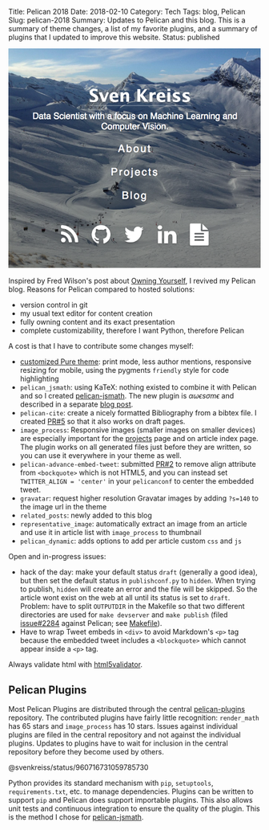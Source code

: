 Title: Pelican 2018
Date: 2018-02-10
Category: Tech
Tags: blog, Pelican
Slug: pelican-2018
Summary: Updates to Pelican and this blog. This is a summary of theme changes, a list of my favorite plugins, and a summary of plugins that I updated to improve this website.
Status: published


<img class="image-process-crisp top" alt="screenshot of this blog" src="/images/pelican_screenshot_Feb2018.png" />

Inspired by Fred Wilson's post about [Owning Yourself](http://avc.com/2018/01/owning-yourself/),
I revived my Pelican blog. Reasons for Pelican compared to hosted solutions:

* version control in git
* my usual text editor for content creation
* fully owning content and its exact presentation
* complete customizability, therefore I want Python, therefore Pelican

A cost is that I have to contribute some changes myself:

* [customized Pure theme](https://github.com/svenkreiss/pure): print mode, less author mentions, responsive resizing for mobile, using the pygments `friendly` style for code highlighting
* `pelican_jsmath`: using KaTeX: nothing existed to combine it with Pelican and so I created
  [pelican-jsmath](https://github.com/svenkreiss/pelican-jsmath).
  The new plugin is $\alpha\omega\epsilon s \sigma m \epsilon$ and described in a separate
  [blog post]({filename}/pelican-jsmath.md).
* `pelican-cite`: create a nicely formatted Bibliography from a bibtex file. I created [PR#5](https://github.com/cmacmackin/pelican-cite/pull/5) so that it also works on draft pages.
* `image_process`: Responsive images (smaller images on smaller devices) are
  especially important for the [projects](/projects.html) page and on article index page.
  The plugin works on all generated files just before they are written, so you can use it everywhere in your theme as well.
* `pelican-advance-embed-tweet`: submitted [PR#2](https://github.com/fundor333/pelican-advance-embed-tweet/pull/2) to remove align attribute from `<bockquote>` which is not HTML5, and you can instead set `TWITTER_ALIGN = 'center'` in your `pelicanconf` to center the embedded tweet.
* `gravatar`: request higher resolution Gravatar images by adding `?s=140` to the image url in the theme
* `related_posts`: newly added to this blog
* `representative_image`: automatically extract an image from an article and use it in article list with `image_process` to thumbnail
* `pelican_dynamic`: adds options to add per article custom `css` and `js`

Open and in-progress issues:

* hack of the day: make your default status `draft` (generally a good idea), but then set the default status in `publishconf.py` to `hidden`. When trying to publish, `hidden` will create an error and the file will be skipped. So the article wont exist on the web at all until its status is set to `draft`. Problem: have to split `OUTPUTDIR` in the Makefile so that two different directories are used for `make devserver` and `make publish` (filed [issue#2284](https://github.com/getpelican/pelican/issues/2284) against Pelican; see [Makefile](https://github.com/svenkreiss/svenkreiss.github.io/blob/pelican/Makefile)).
* Have to wrap Tweet embeds in `<div>` to avoid Markdown's `<p>` tag because the embedded tweet includes a `<blockquote>` which cannot appear inside a `<p>` tag.

Always validate html with [html5validator](https://github.com/svenkreiss/html5validator).

## Pelican Plugins

Most Pelican Plugins are distributed through the central
[pelican-plugins](https://github.com/getpelican/pelican-plugins) repository.
The contributed plugins have fairly little recognition: `render_math` has 65 stars and
`image_process` has 10 stars. Issues against individual plugins are filed
in the central repository and not against the individual plugins. Updates to
plugins have to wait for inclusion in the central repository before they become
used by others.

<div>@svenkreiss/status/960716731059785730</div>

Python provides its standard mechanism with `pip`, `setuptools`, `requirements.txt`, etc.
to manage dependencies. Plugins can be written to support `pip` and Pelican
does support importable plugins. This also allows unit tests and continuous
integration to ensure the quality of the plugin.
This is the method I chose for [pelican-jsmath](https://github.com/svenkreiss/pelican-jsmath).

